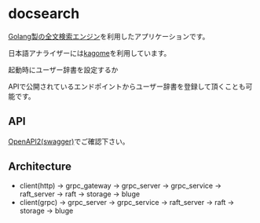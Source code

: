 # docsearch

[Golang製の全文検索エンジン](https://github.com/blugelabs/bluge)を利用したアプリケーションです。

日本語アナライザーには[kagome](https://github.com/ikawaha/kagome)を利用しています。

起動時にユーザー辞書を設定するか

APIで公開されているエンドポイントからユーザー辞書を登録して頂くことも可能です。

## API

[OpenAPI2(swagger)](./protobuf/docsearch.swagger.json)でご確認下さい。

## Architecture

- client(http) -> grpc_gateway -> grpc_server -> grpc_service -> raft_server -> raft -> storage -> bluge
- client(grpc) -> grpc_server -> grpc_service -> raft_server -> raft -> storage -> bluge
